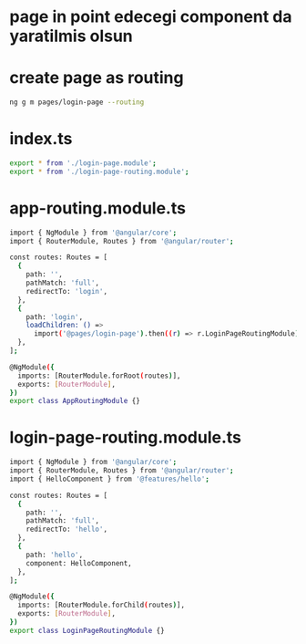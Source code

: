 # page in point edecegi component da yaratilmis olsun

# create page as routing

```.sh
ng g m pages/login-page --routing
```


# index.ts

```.sh
export * from './login-page.module';
export * from './login-page-routing.module';
```


# app-routing.module.ts

```.sh
import { NgModule } from '@angular/core';
import { RouterModule, Routes } from '@angular/router';

const routes: Routes = [
  {
    path: '',
    pathMatch: 'full',
    redirectTo: 'login',
  },
  {
    path: 'login',
    loadChildren: () =>
      import('@pages/login-page').then((r) => r.LoginPageRoutingModule),
  },
];

@NgModule({
  imports: [RouterModule.forRoot(routes)],
  exports: [RouterModule],
})
export class AppRoutingModule {}

```

# login-page-routing.module.ts

```.sh
import { NgModule } from '@angular/core';
import { RouterModule, Routes } from '@angular/router';
import { HelloComponent } from '@features/hello';

const routes: Routes = [
  {
    path: '',
    pathMatch: 'full',
    redirectTo: 'hello',
  },
  {
    path: 'hello',
    component: HelloComponent,
  },
];

@NgModule({
  imports: [RouterModule.forChild(routes)],
  exports: [RouterModule],
})
export class LoginPageRoutingModule {}
```

